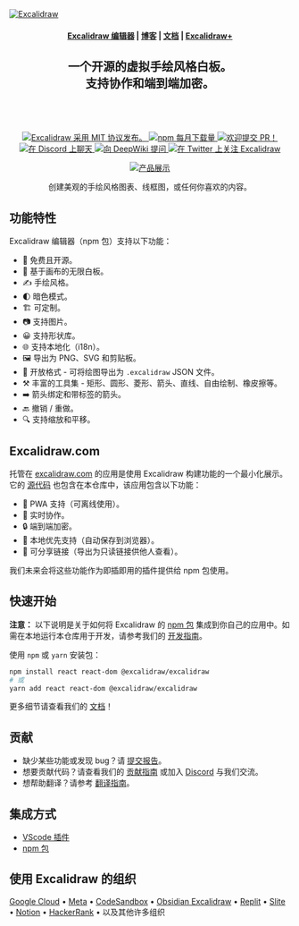 <a href="https://excalidraw.com/" target="_blank" rel="noopener">
  <picture>
    <source media="(prefers-color-scheme: dark)" alt="Excalidraw" srcset="https://excalidraw.nyc3.cdn.digitaloceanspaces.com/github/excalidraw_github_cover_2_dark.png" />
    <img alt="Excalidraw" src="https://edas-hz.oss-cn-hangzhou.aliyuncs.com/edas-apps/charts-store/excalidraw/image/excalidraw_github_cover_2.png" />
  </picture>
</a>

<h4 align="center">
  <a href="https://excalidraw.com">Excalidraw 编辑器</a> |
  <a href="https://plus.excalidraw.com/blog">博客</a> |
  <a href="https://docs.excalidraw.com">文档</a> |
  <a href="https://plus.excalidraw.com">Excalidraw+</a>
</h4>

<div align="center">
  <h2>
    一个开源的虚拟手绘风格白板。</br>
    支持协作和端到端加密。</br>
  <br />
  </h2>
</div>

<br />
<p align="center">
  <a href="https://github.com/excalidraw/excalidraw/blob/master/LICENSE">
    <img alt="Excalidraw 采用 MIT 协议发布。" src="https://edas-hz.oss-cn-hangzhou.aliyuncs.com/edas-apps/charts-store/excalidraw/image/license-MIT-blue.svg"  />
  </a>
  <a href="https://www.npmjs.com/package/@excalidraw/excalidraw">
    <img alt="npm 每月下载量" src="https://edas-hz.oss-cn-hangzhou.aliyuncs.com/edas-apps/charts-store/excalidraw/image/68747470733a2f2f696d672e736869656c64732e696f2f6e706d2f646d2f40657863616c69647261772f657863616c6964726177.svg"  />
  </a>
  <a href="https://docs.excalidraw.com/docs/introduction/contributing">
    <img alt="欢迎提交 PR！" src="https://edas-hz.oss-cn-hangzhou.aliyuncs.com/edas-apps/charts-store/excalidraw/image/PRs-welcome-brightgreen.svg"  />
  </a>
  <a href="https://discord.gg/UexuTaE">
    <img alt="在 Discord 上聊天" src="https://edas-hz.oss-cn-hangzhou.aliyuncs.com/edas-apps/charts-store/excalidraw/image/68747470733a2f2f696d672e736869656c64732e696f2f646973636f72642f3732333637323433303734343137343638323f636f6c6f723d373338616436266c6162656c3d436861742532306f6e253230446973636f7264266c6f676f3d646973636f7264266c6f676f436f6c6f723d6666666666662677.svg"/>
  </a>
  <a href="https://deepwiki.com/excalidraw/excalidraw">
    <img alt="向 DeepWiki 提问" src="https://edas-hz.oss-cn-hangzhou.aliyuncs.com/edas-apps/charts-store/excalidraw/image/badge.svg" />
  </a>
  <a href="https://twitter.com/excalidraw">
    <img alt="在 Twitter 上关注 Excalidraw" src="https://edas-hz.oss-cn-hangzhou.aliyuncs.com/edas-apps/charts-store/excalidraw/image/excalidraw.svg"/>
  </a>
</p>

<div align="center">
  <figure>
    <a href="https://excalidraw.com" target="_blank" rel="noopener">
      <img src="https://edas-hz.oss-cn-hangzhou.aliyuncs.com/edas-apps/charts-store/excalidraw/image/github_2Fproduct_showcase.png" alt="产品展示" />
    </a>
    <figcaption>
      <p align="center">
        创建美观的手绘风格图表、线框图，或任何你喜欢的内容。
      </p>
    </figcaption>
  </figure>
</div>

## 功能特性

Excalidraw 编辑器（npm 包）支持以下功能：

- 💯&nbsp;免费且开源。
- 🎨&nbsp;基于画布的无限白板。
- ✍️&nbsp;手绘风格。
- 🌓&nbsp;暗色模式。
- 🏗️&nbsp;可定制。
- 📷&nbsp;支持图片。
- 😀&nbsp;支持形状库。
- 🌐&nbsp;支持本地化（i18n）。
- 🖼️&nbsp;导出为 PNG、SVG 和剪贴板。
- 💾&nbsp;开放格式 - 可将绘图导出为 `.excalidraw` JSON 文件。
- ⚒️&nbsp;丰富的工具集 - 矩形、圆形、菱形、箭头、直线、自由绘制、橡皮擦等。
- ➡️&nbsp;箭头绑定和带标签的箭头。
- 🔙&nbsp;撤销 / 重做。
- 🔍&nbsp;支持缩放和平移。

## Excalidraw.com

托管在 [excalidraw.com](https://excalidraw.com) 的应用是使用 Excalidraw 构建功能的一个最小化展示。它的 [源代码](https://github.com/excalidraw/excalidraw/tree/master/excalidraw-app) 也包含在本仓库中，该应用包含以下功能：

- 📡&nbsp;PWA 支持（可离线使用）。
- 🤼&nbsp;实时协作。
- 🔒&nbsp;端到端加密。
- 💾&nbsp;本地优先支持（自动保存到浏览器）。
- 🔗&nbsp;可分享链接（导出为只读链接供他人查看）。

我们未来会将这些功能作为即插即用的插件提供给 npm 包使用。

## 快速开始

**注意：** 以下说明是关于如何将 Excalidraw 的 [npm 包](https://www.npmjs.com/package/@excalidraw/excalidraw) 集成到你自己的应用中。如需在本地运行本仓库用于开发，请参考我们的 [开发指南](https://docs.excalidraw.com/docs/introduction/development)。

使用 `npm` 或 `yarn` 安装包：

```bash
npm install react react-dom @excalidraw/excalidraw
# 或
yarn add react react-dom @excalidraw/excalidraw
```

更多细节请查看我们的 [文档](https://docs.excalidraw.com/docs/@excalidraw/excalidraw/installation)！

## 贡献

- 缺少某些功能或发现 bug？请 [提交报告](https://github.com/excalidraw/excalidraw/issues)。
- 想要贡献代码？请查看我们的 [贡献指南](https://docs.excalidraw.com/docs/introduction/contributing) 或加入 [Discord](https://discord.gg/UexuTaE) 与我们交流。
- 想帮助翻译？请参考 [翻译指南](https://docs.excalidraw.com/docs/introduction/contributing#translating)。

## 集成方式

- [VScode 插件](https://marketplace.visualstudio.com/items?itemName=pomdtr.excalidraw-editor)
- [npm 包](https://www.npmjs.com/package/@excalidraw/excalidraw)

## 使用 Excalidraw 的组织

[Google Cloud](https://googlecloudcheatsheet.withgoogle.com/architecture) • [Meta](https://meta.com/) • [CodeSandbox](https://codesandbox.io/) • [Obsidian Excalidraw](https://github.com/zsviczian/obsidian-excalidraw-plugin) • [Replit](https://replit.com/) • [Slite](https://slite.com/) • [Notion](https://notion.so/) • [HackerRank](https://www.hackerrank.com/) • 以及其他许多组织
